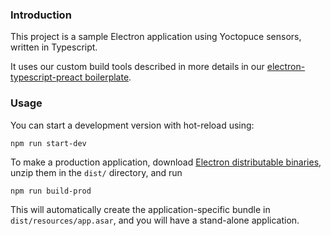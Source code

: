 ### Introduction

This project is a sample Electron application using Yoctopuce sensors, 
written in Typescript.

It uses our custom build tools described in more details in our
[electron-typescript-preact boilerplate](https://github.com/yoctopuce-examples/electron-typescript-preact-boilerplate).

### Usage

You can start a development version with hot-reload using:  

    npm run start-dev

To make a production application, download [Electron
distributable binaries](https://github.com/electron/electron/releases), 
unzip them in the `dist/` directory, and run

    npm run build-prod

This will automatically create the application-specific bundle in
`dist/resources/app.asar`, and you will have a stand-alone application.
